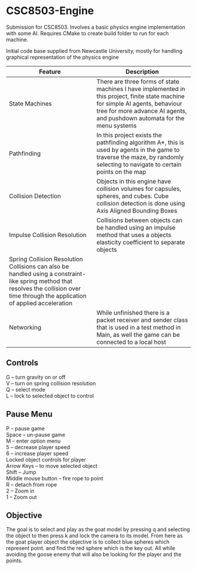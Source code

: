 # CSC8503-Engine
Submission for CSC8503. Involves a basic physics engine implementation with some AI. Requires CMake to create build folder to run for each machine.

Initial code base supplied from Newcastle University, mostly for handling graphical representation of the physics engine

|Feature|Description|
|-------|-----------|
|State Machines|There are three forms of state machines I have implemented in this project, finite state machine for simple AI agents, behaviour tree for more advance AI agents, and pushdown automata for the menu systems|
|Pathfinding|In this project exists the pathfinding algorithm A*, this is used by agents in the game to traverse the maze, by randomly selecting to navigate to certain points on the map|
|Collision Detection|Objects in this engine have collision volumes for capsules, spheres, and cubes. Cube collision detection is done using Axis Aligned Bounding Boxes|
|Impulse Collision Resolution|Collisions between objects can be handled using an impulse method that uses a objects elasticity coefficient to separate objects|
|Spring Collision Resolution Collisions can also be handled using a constraint-like spring method that resolves the collision over time through the application of applied acceleration|
|Networking|While unfinished there is a packet receiver and sender class that is used in a test method in Main, as well the game can be connected to a local host|

## Controls  
G – turn gravity on or off  
V – turn on spring collision resolution  
Q – select mode  
L – lock to selected object to control  
## Pause Menu  
P – pause game  
Space – un-pause game  
M – enter option menu  
5 – decrease player speed  
6 – increase player speed  
Locked object controls for player  
Arrow Keys – to move selected object  
Shift – Jump  
Middle mouse button – fire rope to point  
R – detach from rope  
2 – Zoom in  
1 – Zoom out  
## Objective
The goal is to select and play as the goat model by pressing q and selecting the object to then press k and lock the camera to its model. From here as the goat player object the objective is to collect blue spheres which represent point. and find the red sphere which is the key out. All while avoiding the goose enemy that will also be looking for the player and the points.
